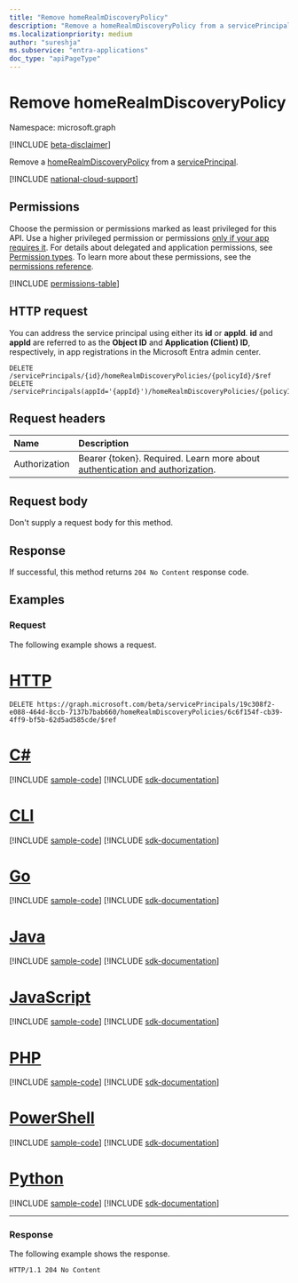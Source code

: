 ```yaml
---
title: "Remove homeRealmDiscoveryPolicy"
description: "Remove a homeRealmDiscoveryPolicy from a servicePrincipal."
ms.localizationpriority: medium
author: "sureshja"
ms.subservice: "entra-applications"
doc_type: "apiPageType"
---
```


# Remove homeRealmDiscoveryPolicy

Namespace: microsoft.graph

[!INCLUDE [beta-disclaimer](../../includes/beta-disclaimer.md)]

Remove a [homeRealmDiscoveryPolicy](../resources/homerealmdiscoverypolicy.md) from a [servicePrincipal](../resources/servicePrincipal.md).

[!INCLUDE [national-cloud-support](../../includes/all-clouds.md)]

## Permissions

Choose the permission or permissions marked as least privileged for this API. Use a higher privileged permission or permissions [only if your app requires it](/graph/permissions-overview#best-practices-for-using-microsoft-graph-permissions). For details about delegated and application permissions, see [Permission types](/graph/permissions-overview#permission-types). To learn more about these permissions, see the [permissions reference](/graph/permissions-reference).

<!-- { "blockType": "permissions", "name": "serviceprincipal_delete_homerealmdiscoverypolicies" } -->
[!INCLUDE [permissions-table](../includes/permissions/serviceprincipal-delete-homerealmdiscoverypolicies-permissions.md)]

## HTTP request

You can address the service principal using either its **id** or **appId**. **id** and **appId** are referred to as the **Object ID** and **Application (Client) ID**, respectively, in app registrations in the Microsoft Entra admin center.
<!-- { "blockType": "ignored" } -->

```http
DELETE /servicePrincipals/{id}/homeRealmDiscoveryPolicies/{policyId}/$ref
DELETE /servicePrincipals(appId='{appId}')/homeRealmDiscoveryPolicies/{policyId}/$ref
```

## Request headers

| Name          | Description   |
|:--------------|:--------------|
|Authorization|Bearer {token}. Required. Learn more about [authentication and authorization](/graph/auth/auth-concepts).|

## Request body

Don't supply a request body for this method.

## Response

If successful, this method returns `204 No Content` response code.

## Examples

### Request

The following example shows a request.

# [HTTP](#tab/http)
<!-- {
  "blockType": "request",
  "name": "delete_homerealmdiscoverypolicy_from_serviceprincipal"
}-->

```http
DELETE https://graph.microsoft.com/beta/servicePrincipals/19c308f2-e088-464d-8ccb-7137b7bab660/homeRealmDiscoveryPolicies/6c6f154f-cb39-4ff9-bf5b-62d5ad585cde/$ref
```

# [C#](#tab/csharp)
[!INCLUDE [sample-code](../includes/snippets/csharp/delete-homerealmdiscoverypolicy-from-serviceprincipal-csharp-snippets.md)]
[!INCLUDE [sdk-documentation](../includes/snippets/snippets-sdk-documentation-link.md)]

# [CLI](#tab/cli)
[!INCLUDE [sample-code](../includes/snippets/cli/delete-homerealmdiscoverypolicy-from-serviceprincipal-cli-snippets.md)]
[!INCLUDE [sdk-documentation](../includes/snippets/snippets-sdk-documentation-link.md)]

# [Go](#tab/go)
[!INCLUDE [sample-code](../includes/snippets/go/delete-homerealmdiscoverypolicy-from-serviceprincipal-go-snippets.md)]
[!INCLUDE [sdk-documentation](../includes/snippets/snippets-sdk-documentation-link.md)]

# [Java](#tab/java)
[!INCLUDE [sample-code](../includes/snippets/java/delete-homerealmdiscoverypolicy-from-serviceprincipal-java-snippets.md)]
[!INCLUDE [sdk-documentation](../includes/snippets/snippets-sdk-documentation-link.md)]

# [JavaScript](#tab/javascript)
[!INCLUDE [sample-code](../includes/snippets/javascript/delete-homerealmdiscoverypolicy-from-serviceprincipal-javascript-snippets.md)]
[!INCLUDE [sdk-documentation](../includes/snippets/snippets-sdk-documentation-link.md)]

# [PHP](#tab/php)
[!INCLUDE [sample-code](../includes/snippets/php/delete-homerealmdiscoverypolicy-from-serviceprincipal-php-snippets.md)]
[!INCLUDE [sdk-documentation](../includes/snippets/snippets-sdk-documentation-link.md)]

# [PowerShell](#tab/powershell)
[!INCLUDE [sample-code](../includes/snippets/powershell/delete-homerealmdiscoverypolicy-from-serviceprincipal-powershell-snippets.md)]
[!INCLUDE [sdk-documentation](../includes/snippets/snippets-sdk-documentation-link.md)]

# [Python](#tab/python)
[!INCLUDE [sample-code](../includes/snippets/python/delete-homerealmdiscoverypolicy-from-serviceprincipal-python-snippets.md)]
[!INCLUDE [sdk-documentation](../includes/snippets/snippets-sdk-documentation-link.md)]

---

### Response

The following example shows the response.

<!-- {
  "blockType": "response",
  "truncated": true
} -->

```http
HTTP/1.1 204 No Content
```

<!-- uuid: 16cd6b66-4b1a-43a1-adaf-3a886856ed98
2019-02-04 14:57:30 UTC -->
<!-- {
  "type": "#page.annotation",
  "description": "Remove homeRealmDiscoveryPolicy",
  "keywords": "",
  "section": "documentation",
  "tocPath": ""
}-->




